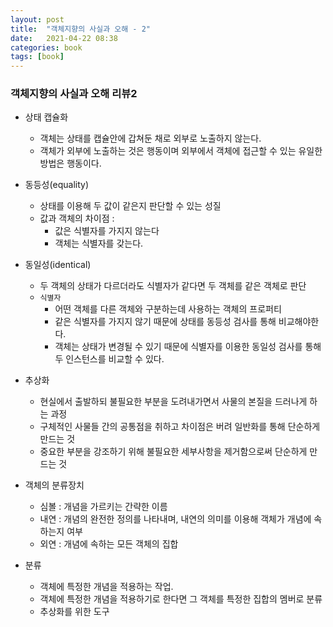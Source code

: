```yaml
---
layout: post
title:  "객체지향의 사실과 오해 - 2"
date:   2021-04-22 08:38
categories: book
tags: [book]
---
```


### 객체지향의 사실과 오해 리뷰2

* 상태 캡슐화
    - 객체는 상태를 캡슐안에 갑쳐둔 채로 외부로 노출하지 않는다.
    - 객체가 외부에 노출하는 것은 행동이며 외부에서 객체에 접근할 수 있는 유일한 방법은 행동이다.

* 동등성(equality)
    - 상태를 이용해 두 값이 같은지 판단할 수 있는 성질
    - 값과 객체의 차이점 :
        - 값은 식별자를 가지지 않는다
        - 객체는 식별자를 갖는다.

* 동일성(identical)
    - 두 객체의 상태가 다르더라도 식별자가 같다면 두 객체를 같은 객체로 판단
    - `식별자`
        - 어떤 객체를 다른 객체와 구분하는데 사용하는 객체의 프로퍼티
        - 같은 식별자를 가지지 않기 때문에 상태를 동등성 검사를 통해 비교해야한다.
        - 객체는 상태가 변경될 수 있기 때문에 식별자를 이용한 동일성 검사를 통해 두 인스턴스를 비교할 수 있다.

* 추상화
    - 현실에서 출발하되 불필요한 부분을 도려내가면서 사물의 본질을 드러나게 하는 과정
    - 구체적인 사물들 간의 공통점을 취하고 차이점은 버려 일반화를 통해 단순하게 만드는 것
    - 중요한 부분을 강조하기 위해 불필요한 세부사항을 제거함으로써 단순하게 만드는 것

* 객체의 분류장치
    - 심볼 : 개념을 가르키는 간략한 이름
    - 내연 : 개념의 완전한 정의를 나타내며, 내연의 의미를 이용해 객체가 개념에 속하는지 여부
    - 외연 : 개념에 속하는 모든 객체의 집합

* 분류
    - 객체에 특정한 개념을 적용하는 작업.
    - 객체에 특정한 개념을 적용하기로 한다면 그 객체를 특정한 집합의 멤버로 분류
    - 추상화를 위한 도구